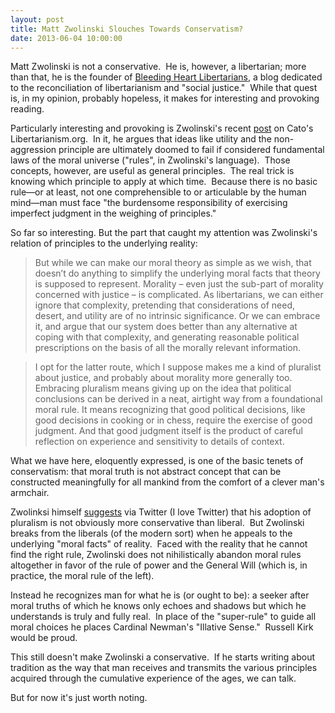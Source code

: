 ```yaml
---
layout: post
title: Matt Zwolinski Slouches Towards Conservatism?
date: 2013-06-04 10:00:00
---
```

Matt Zwolinski is not a conservative.  He is, however, a libertarian;
more than that, he is the founder of [Bleeding Heart
Libertarians](http://bleedingheartlibertarians.com/), a blog dedicated
to the reconciliation of libertarianism and "social justice."  While
that quest is, in my opinion, probably hopeless, it makes for
interesting and provoking reading.  
  
Particularly interesting and provoking is Zwolinski's recent
[post](http://www.libertarianism.org/blog/libertarianism-without-rules)
on Cato's Libertarianism.org.  In it, he argues that ideas like utility
and the non-aggression principle are ultimately doomed to fail if
considered fundamental laws of the moral universe ("rules", in
Zwolinski's language).  Those concepts, however, are useful as general
principles.  The real trick is knowing which principle to apply at which
time.  Because there is no basic rule—or at least, not one
comprehensible to or articulable by the human mind—man must face "the
burdensome responsibility of exercising imperfect judgment in the
weighing of principles."   
  
So far so interesting. But the part that caught my attention was
Zwolinski's relation of principles to the underlying reality:  
  

> But while we can make our moral theory as simple as we wish, that
> doesn’t do anything to simplify the underlying moral facts that theory
> is supposed to represent. Morality – even just the sub-part of
> morality concerned with justice – is complicated. As libertarians, we
> can either ignore that complexity, pretending that considerations of
> need, desert, and utility are of no intrinsic significance. Or we can
> embrace it, and argue that our system does better than any alternative
> at coping with that complexity, and generating reasonable political
> prescriptions on the basis of all the morally relevant information.

> I opt for the latter route, which I suppose makes me a kind of
> pluralist about justice, and probably about morality more generally
> too. Embracing pluralism means giving up on the idea that political
> conclusions can be derived in a neat, airtight way from a foundational
> moral rule. It means recognizing that good political decisions, like
> good decisions in cooking or in chess, require the exercise of good
> judgment. And that good judgment itself is the product of careful
> reflection on experience and sensitivity to details of context.

What we have here, eloquently expressed, is one of the basic tenets of
conservatism: that moral truth is not abstract concept that can be
constructed meaningfully for all mankind from the comfort of a clever
man's armchair.  
  
Zwolinksi himself
[suggests](https://twitter.com/Mattzwolinski/status/341608067873505282)
via Twitter (I love Twitter) that his adoption of pluralism is not
obviously more conservative than liberal.  But Zwolinski breaks from the
liberals (of the modern sort) when he appeals to the underlying "moral
facts" of reality.  Faced with the reality that he cannot find the right
rule, Zwolinski does not nihilistically abandon moral rules altogether
in favor of the rule of power and the General Will (which is, in
practice, the moral rule of the left).  
  
Instead he recognizes man for what he is (or ought to be): a seeker
after moral truths of which he knows only echoes and shadows but which
he understands is truly and fully real.  In place of the "super-rule" to
guide all moral choices he places Cardinal Newman's "Illative Sense."
 Russell Kirk would be proud.  
  
This still doesn't make Zwolinski a conservative.  If he starts writing
about tradition as the way that man receives and transmits the various
principles acquired through the cumulative experience of the ages, we
can talk.  
  
But for now it's just worth noting.
